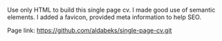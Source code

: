 Use only HTML to build this single page cv. I made good use of semantic elements.
I added a favicon, provided meta information to help SEO.

Page link: https://github.com/aldabeks/single-page-cv.git